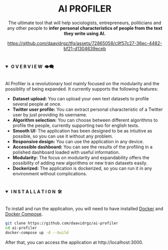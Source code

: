 <div align="center"> <h1><strong>AI PROFILER</strong></h1> </div>
<div align="center">

The ultimate tool that will help sociologists, entrepreneurs, politicians and any other people to **infer personal
characteristics of people from the text they write using AI.**

https://github.com/daavidrgz/tfg/assets/72865058/c9f57c27-36ec-4482-bf21-d1304639eceb

</div>

#

<details open>
<summary><strong>&nbsp;O V E R V I E W &nbsp;👁️‍🗨️</strong></summary>
<br>

AI Profiler is a revolutionary tool mainly focused on the modularity and the possiblity of being expanded. It currently
supports the following features:

- **Dataset upload:** You can upload your own text datasets to profile several people at once.
- **Twitter user profile:** You can extract personal characteristic of a Twitter user by just providing its username.
- **Algorithm selection:** You can choose between different algorithms to profile the people, currently supporting two
for english texts.
- **Smooth UI:** The application has been designed to be as intuitive as possible, so you can use it without any
problem.
- **Responsive design:** You can use the application in any device.
- **Accessible dashboard:** You can see the results of the profiling in a polished dashboard loaded with useful information.
- **Modularity:** The focus on modularity and expandability offers the possibility of adding new algorithms or new train datasets easily.
- **Dockerized:** The application is dockerized, so you can run it in any environment without complications.

</details>

#

<details open>
<summary><strong>&nbsp;I N S T A L L A T I O N &nbsp;🛠</strong></summary>
<br>

To install and run the application, you will need to have installed [Docker](https://www.docker.com/) and
[Docker Compose](https://docs.docker.com/compose/).

```bash
git clone https://github.com/daavidrgz/ai-profiler
cd ai-profiler
docker-compose up -d --build
```

After that, you can access the application at http://localhost:3000.

</details>
